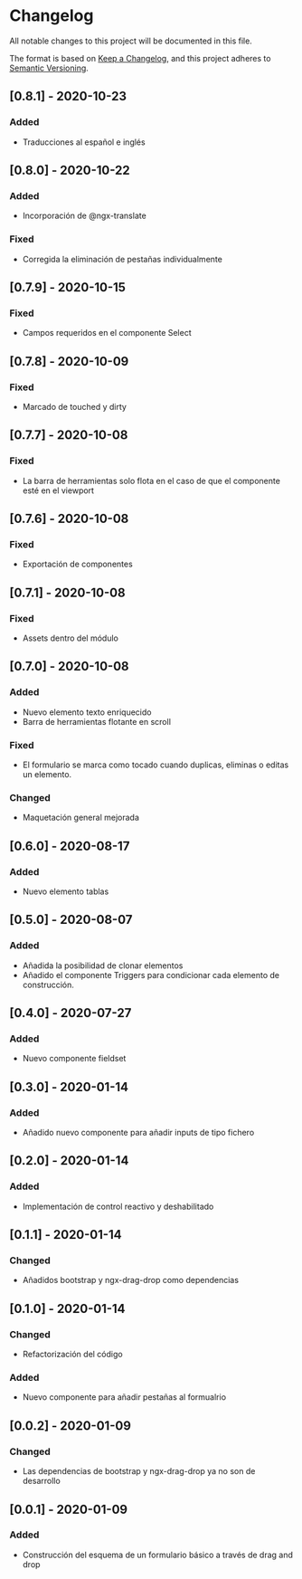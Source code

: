 # Changelog
All notable changes to this project will be documented in this file.

The format is based on [Keep a Changelog](https://keepachangelog.com/en/1.0.0/),
and this project adheres to [Semantic Versioning](https://semver.org/spec/v2.0.0.html).


## [0.8.1] - 2020-10-23
### Added
- Traducciones al español e inglés

## [0.8.0] - 2020-10-22
### Added
- Incorporación de @ngx-translate
### Fixed
- Corregida la eliminación de pestañas individualmente

## [0.7.9] - 2020-10-15
### Fixed
- Campos requeridos en el componente Select

## [0.7.8] - 2020-10-09
### Fixed
- Marcado de touched y dirty

## [0.7.7] - 2020-10-08
### Fixed
- La barra de herramientas solo flota en el caso de que el componente esté en el viewport

## [0.7.6] - 2020-10-08
### Fixed
- Exportación de componentes

## [0.7.1] - 2020-10-08
### Fixed
- Assets dentro del módulo

## [0.7.0] - 2020-10-08
### Added
- Nuevo elemento texto enriquecido
- Barra de herramientas flotante en scroll
### Fixed
- El formulario se marca como tocado cuando duplicas, eliminas o editas un elemento.
### Changed
- Maquetación general mejorada

## [0.6.0] - 2020-08-17
### Added
- Nuevo elemento tablas

## [0.5.0] - 2020-08-07
### Added
- Añadida la posibilidad de clonar elementos
- Añadido el componente Triggers para condicionar cada elemento de construcción.

## [0.4.0] - 2020-07-27
### Added
- Nuevo componente fieldset

## [0.3.0] - 2020-01-14
### Added
- Añadido nuevo componente para añadir inputs de tipo fichero

## [0.2.0] - 2020-01-14
### Added
- Implementación de control reactivo y deshabilitado

## [0.1.1] - 2020-01-14
### Changed
- Añadidos bootstrap y ngx-drag-drop como dependencias

## [0.1.0] - 2020-01-14
### Changed
- Refactorización del código
### Added
- Nuevo componente para añadir pestañas al formualrio

## [0.0.2] - 2020-01-09
### Changed
- Las dependencias de bootstrap y ngx-drag-drop ya no son de desarrollo

## [0.0.1] - 2020-01-09
### Added
- Construcción del esquema de un formulario básico a través de drag and drop
